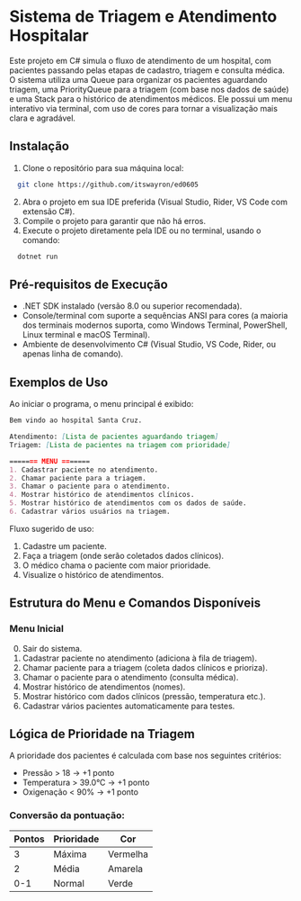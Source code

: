 # Sistema de Triagem e Atendimento Hospitalar

Este projeto em C# simula o fluxo de atendimento de um hospital, com pacientes passando pelas etapas de cadastro, triagem e consulta médica. O sistema utiliza uma Queue para organizar os pacientes aguardando triagem, uma PriorityQueue para a triagem (com base nos dados de saúde) e uma Stack para o histórico de atendimentos médicos. Ele possui um menu interativo via terminal, com uso de cores para tornar a visualização mais clara e agradável.

## Instalação

1. Clone o repositório para sua máquina local:

```bash
  git clone https://github.com/itswayron/ed0605
```

2. Abra o projeto em sua IDE preferida (Visual Studio, Rider, VS Code com extensão C#).
3. Compile o projeto para garantir que não há erros.
4. Execute o projeto diretamente pela IDE ou no terminal, usando o comando:
```bash
  dotnet run
```

## Pré-requisitos de Execução
- .NET SDK instalado (versão 8.0 ou superior recomendada).
- Console/terminal com suporte a sequências ANSI para cores (a maioria dos terminais modernos suporta, como Windows Terminal, PowerShell, Linux terminal e macOS Terminal).
- Ambiente de desenvolvimento C# (Visual Studio, VS Code, Rider, ou apenas linha de comando).

## Exemplos de Uso

Ao iniciar o programa, o menu principal é exibido:
``` markdown
Bem vindo ao hospital Santa Cruz.

Atendimento: [Lista de pacientes aguardando triagem]
Triagem: [Lista de pacientes na triagem com prioridade]

======= MENU =======
1. Cadastrar paciente no atendimento.
2. Chamar paciente para a triagem.
3. Chamar o paciente para o atendimento.
4. Mostrar histórico de atendimentos clínicos.
5. Mostrar histórico de atendimentos com os dados de saúde.
6. Cadastrar vários usuários na triagem.
```

Fluxo sugerido de uso:

1. Cadastre um paciente.
2. Faça a triagem (onde serão coletados dados clínicos).
3. O médico chama o paciente com maior prioridade.
4. Visualize o histórico de atendimentos.

## Estrutura do Menu e Comandos Disponíveis

### Menu Inicial

0.	Sair do sistema.
1.	Cadastrar paciente no atendimento (adiciona à fila de triagem).
2.	Chamar paciente para a triagem (coleta dados clínicos e prioriza).
3.	Chamar o paciente para o atendimento (consulta médica).
4.	Mostrar histórico de atendimentos (nomes).
5.	Mostrar histórico com dados clínicos (pressão, temperatura etc.).
6.	Cadastrar vários pacientes automaticamente para testes.

## Lógica de Prioridade na Triagem

A prioridade dos pacientes é calculada com base nos seguintes critérios:

- Pressão > 18 → +1 ponto
- Temperatura > 39.0°C → +1 ponto
- Oxigenação < 90% → +1 ponto

### Conversão da pontuação:

| Pontos | 	Prioridade | 	Cor      |
|--------|-------------|-----------|
| 3      | 	Máxima     | 	Vermelha |
| 2      | 	Média      | 	Amarela  |
| 0-1    | 	Normal     | 	Verde    |
